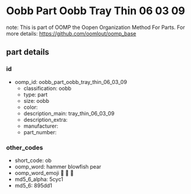 # Oobb Part Oobb Tray Thin 06 03 09  

note: This is part of OOMP the Oopen Organization Method For Parts. For more details: https://github.com/oomlout/oomp_base

##  part details





### id
* oomp_id: oobb_part_oobb_tray_thin_06_03_09
  * classification: oobb
  * type: part
  * size: oobb
  * color: 
  * description_main: tray_thin_06_03_09
  * description_extra: 
  * manufacturer: 
  * part_number: 

### other_codes
* short_code: ob
* oomp_word: hammer blowfish pear
* oomp_word_emoji :hammer: :blowfish: :pear:
* md5_6_alpha: 5cyc1
* md5_6: 895dd1